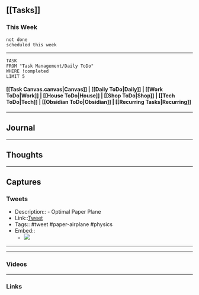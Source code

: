 ## [[Tasks]]

### This Week

```tasks
not done
scheduled this week
```

---
```dataview
TASK
FROM "Task Management/Daily ToDo"
WHERE !completed
LIMIT 5
```


#### [[Task Canvas.canvas|Canvas]] | [[Daily ToDo|Daily]] | [[Work ToDo|Work]] |  [[House ToDo|House]] |  [[Shop ToDo|Shop]] | [[Tech ToDo|Tech]] | [[Obsidian ToDo|Obsidian]] | [[Recurring Tasks|Recurring]] 
---
## Journal

---
## Thoughts

---
## Captures

### Tweets
- Description:: - Optimal Paper Plane
- Link::[Tweet](https://twitter.com/Rainmaker1973/status/1762193082366181886?t=mfGbTS-87qVe0qDD0WfLzg&s=19)
- Tags:: #tweet #paper-airplane #physics 
- Embed:: 
	- ![](https://twitter.com/Rainmaker1973/status/1762193082366181886?t=mfGbTS-87qVe0qDD0WfLzg&s=19)

 --- 

---
### Videos

---
### Links




